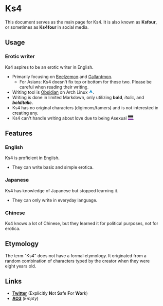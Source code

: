 # Ks4

This document serves as the main page for Ks4. It is also known as **Ksfour**, or sometimes as **Ks4four** in social media.

## Usage

### Erotic writer

Ks4 aspires to be an erotic writer in English.

- Primarily focusing on [Beelzemon](https://wikimon.net/Beelzebumon) and [Gallantmon](https://wikimon.net/Dukemon).
    - For Asians: Ks4 doesn't fix top or bottom for these two. Please be careful when reading their writing.
- Writing tool is [Obsidian](https://obsidian.md/) on Arch Linux <img src="./svg/arch.svg" style="height: 1em; width: auto;">.
- Writing is done in limited Markdown, only utilizing **bold**, *italic*, and ***bolditalic***.
- Ks4 has no original characters (digimons/tamers) and is not interested in creating any.
- Ks4 can't handle writing about love due to being Asexual <img src="./svg/a-sexuality.svg" style="height: 1em; width: auto;">.

## Features

### English

Ks4 is proficient in English.

- They can write basic and simple erotica.

### Japanese

Ks4 has knowledge of Japanese but stopped learning it.

- They can only write in everyday language.

### Chinese

Ks4 knows a lot of Chinese, but they learned it for political purposes, not for erotica.

## Etymology

The term "Ks4" does not have a formal etymology. It originated from a random combination of characters typed by the creator when they were eight years old.

## Links

- [**Twitter**](https://twitter.com/Ks4four) (Explicitly **N**ot **S**afe **F**or **Wo**rk)
- [**AO3**](https://archiveofourown.org/users/Ks4) (*Empty*)